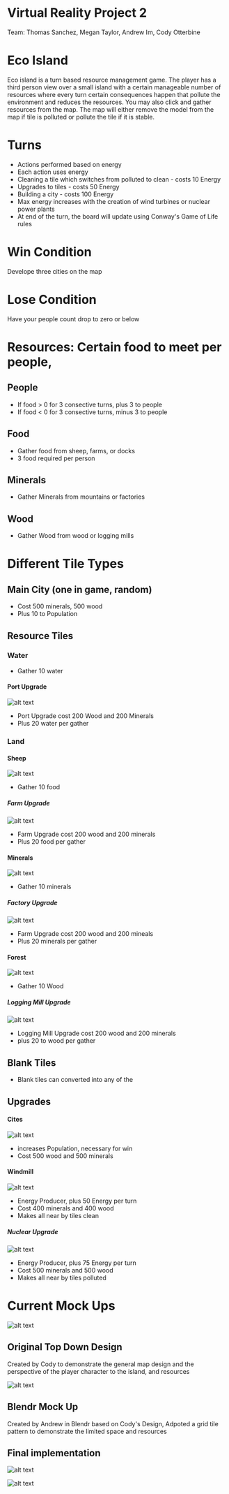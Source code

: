 # Virtual Reality Project 2
Team: Thomas Sanchez, Megan Taylor, Andrew Im, Cody Otterbine

# Eco Island
Eco island is a turn based resource management game. The player has a third person view over a small island with a certain manageable number of resources where every turn certain consequences happen that pollute the environment and reduces the resources. You may also click and gather resources from the map. The map will either remove the model from the map if tile is polluted or pollute the tile if it is  stable.   

# Turns
+ Actions performed based on energy
+ Each action uses energy
+ Cleaning a tile which switches from polluted to clean - costs 10 Energy
+ Upgrades to tiles - costs 50 Energy
+ Building a city - costs 100 Energy
+ Max energy increases with the creation of wind turbines or nuclear power plants
+ At end of the turn, the board will update using Conway's Game of Life rules 

# Win Condition
Develope three cities on the map

# Lose Condition
Have your people count drop to zero or below

# Resources: Certain food to meet per people, 
## People
+ If food > 0 for 3 consective turns, plus 3 to people
+ If food < 0 for 3 consective turns, minus 3 to people

## Food
+ Gather food from sheep, farms, or docks
+ 3 food required per person

## Minerals
+ Gather Minerals from mountains or factories

## Wood
+ Gather Wood from wood or logging mills

# Different Tile Types
## Main City (one in game, random)
* Cost 500 minerals, 500 wood
* Plus 10 to Population

## Resource Tiles

### Water
* Gather 10 water
#### Port Upgrade
![alt text](https://github.com/Thomas245166/Virtual_Reality_Project_2/blob/master/Mock%20Ups/Assets%20Picture/City.png)
* Port Upgrade cost 200 Wood and 200 Minerals
* Plus 20 water per gather
### Land

#### Sheep
![alt text](https://github.com/Thomas245166/Virtual_Reality_Project_2/blob/master/Mock%20Ups/Assets%20Picture/Sheep.png)
* Gather 10 food
##### Farm Upgrade
![alt text](https://github.com/Thomas245166/Virtual_Reality_Project_2/blob/master/Mock%20Ups/Assets%20Picture/Farm.png)
* Farm Upgrade cost 200 wood and 200 minerals
* Plus 20 food per gather

#### Minerals
![alt text](https://github.com/Thomas245166/Virtual_Reality_Project_2/blob/master/Mock%20Ups/Assets%20Picture/Mountain.png)
* Gather 10 minerals 
##### Factory Upgrade
![alt text](https://github.com/Thomas245166/Virtual_Reality_Project_2/blob/master/Mock%20Ups/Assets%20Picture/Factory.png)
* Farm Upgrade cost 200 wood and 200 mineals
* Plus 20 minerals per gather

#### Forest
![alt text](https://github.com/Thomas245166/Virtual_Reality_Project_2/blob/master/Mock%20Ups/Assets%20Picture/Forest.png)
* Gather 10 Wood
##### Logging Mill Upgrade
![alt text](https://github.com/Thomas245166/Virtual_Reality_Project_2/blob/master/Mock%20Ups/Assets%20Picture/Log%20Mill.png)
* Logging Mill Upgrade cost 200 wood and 200 minerals
* plus 20 to wood per gather

## Blank Tiles
* Blank tiles can converted into any of the

## Upgrades
#### Cites
![alt text](https://github.com/Thomas245166/Virtual_Reality_Project_2/blob/master/Mock%20Ups/Assets%20Picture/City.png)
* increases Population, necessary for win
* Cost 500 wood and 500 minerals
#### Windmill
![alt text](https://github.com/Thomas245166/Virtual_Reality_Project_2/blob/master/Mock%20Ups/Assets%20Picture/WindTurbine.png)
* Energy Producer, plus 50 Energy per turn
* Cost 400 minerals and 400 wood
* Makes all near by tiles clean
##### Nuclear Upgrade
![alt text](https://github.com/Thomas245166/Virtual_Reality_Project_2/blob/master/Mock%20Ups/Assets%20Picture/Nuclear%20Plant.jpg)
* Energy Producer, plus 75 Energy per turn
* Cost 500 minerals and 500 wood
* Makes all near by tiles polluted 

# Current Mock Ups
![alt text](https://github.com/Thomas245166/Virtual_Reality_Project_2/blob/master/Mock%20Ups/Cody%20mock%20up.JPG)
## Original Top Down Design
Created by Cody to demonstrate the general map design and the perspective of the player character to the island, and resources

![alt text](https://github.com/Thomas245166/Virtual_Reality_Project_2/blob/master/Mock%20Ups/Mock%20Up.png)
## Blendr Mock Up
Created by Andrew in Blendr based on Cody's Design, Adpoted a grid tile pattern to demonstrate the limited space and resources

## Final implementation
![alt text](https://github.com/Thomas245166/Virtual_Reality_Project_2/blob/master/Mock%20Ups/Game%20View.png)

![alt text](Mock%20Ups/SceneView.png)
